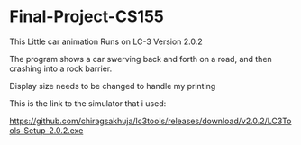 # Final-Project-CS155
This Little car animation Runs on LC-3 Version 2.0.2

The program shows a car swerving back and forth on a road, and then crashing into a rock barrier.

Display size needs to be changed to handle my printing

This is the link to the simulator that i used:

https://github.com/chiragsakhuja/lc3tools/releases/download/v2.0.2/LC3Tools-Setup-2.0.2.exe

